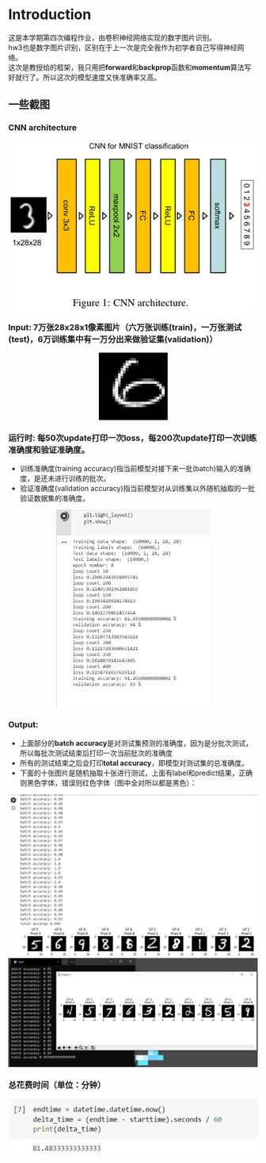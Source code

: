 # Introduction
这是本学期第四次编程作业，由卷积神经网络实现的数字图片识别。  
hw3也是数字图片识别，区别在于上一次是完全我作为初学者自己写得神经网络。  
这次是教授给的框架，我只用把**forward**和**backprop**函数和**momentum**算法写好就行了。所以这次的模型速度又快准确率又高。  

## 一些截图  
### CNN architecture  
<div  align="center">    
    <img src="./CNN-architecture.png" alt="CNN architecture" align=center />
</div>  

### Input: 7万张28x28x1像素图片（六万张训练(train)，一万张测试(test)，6万训练集中有一万分出来做验证集(validation)）  
<div  align="center">  
    <img src="./input_sample.png" alt="input image" align=center />
</div>  

### 运行时: 每**50**次update打印一次loss，每**200**次update打印一次**训练准确度**和**验证准确度**。  
* 训练准确度(training accuracy)指当前模型对接下来一批(batch)输入的准确度，是还未进行训练的批次。  
* 验证准确度(validation accuracy)指当前模型对从训练集以外随机抽取的一批验证数据集的准确度。  

<div  align="center">  
    <img src="./运行时截图1.png" alt="运行时截图1" align=center height="400" />
</div>  

### Output:  
* 上面部分的**batch accuracy**是对测试集预测的准确度，因为是分批次测试，所以每批次测试结束后打印一次当前批次的准确度  
* 所有的测试结束之后会打印**total accuracy**，即模型对测试集的总准确度。  
* 下面的十张图片是随机抽取十张进行测试，上面有label和predict结果，正确则黑色字体，错误则红色字体（图中全对所以都是黑色）：  
<div  align="center">  
    <img src="./result.png" alt="result" align=center />
</div>  
  
<div  align="center">  
    <img src="./result2.png" alt="result" align=center />
</div>  

### 总花费时间（单位：分钟）  
<div  align="center">  
    <img src="./running_time.png" alt="running time" align=center />
</div>  